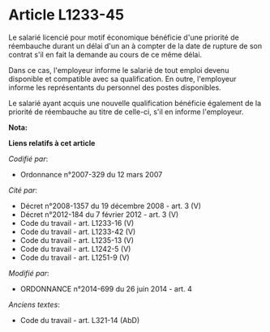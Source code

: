 # Article L1233-45

Le salarié licencié pour motif économique bénéficie d'une priorité de réembauche durant un délai d'un an à compter de la date
de rupture de son contrat s'il en fait la demande au cours de ce même délai.

Dans ce cas, l'employeur informe le salarié de tout emploi devenu disponible et compatible avec sa qualification. En outre,
l'employeur informe les représentants du personnel des postes disponibles. 

Le salarié ayant acquis une nouvelle qualification bénéficie également de la priorité de réembauche au titre de celle-ci,
s'il en informe l'employeur.

**Nota:**



**Liens relatifs à cet article**

_Codifié par_:

  - Ordonnance n°2007-329 du 12 mars 2007

_Cité par_:

  - Décret n°2008-1357 du 19 décembre 2008 - art. 3 (V)
  - Décret n°2012-184 du 7 février 2012 - art. 3 (V)
  - Code du travail - art. L1233-16 (V)
  - Code du travail - art. L1233-42 (V)
  - Code du travail - art. L1235-13 (V)
  - Code du travail - art. L1242-5 (V)
  - Code du travail - art. L1251-9 (V)

_Modifié par_:

  - ORDONNANCE n°2014-699 du 26 juin 2014 - art. 4

_Anciens textes_:

  - Code du travail - art. L321-14 (AbD)
